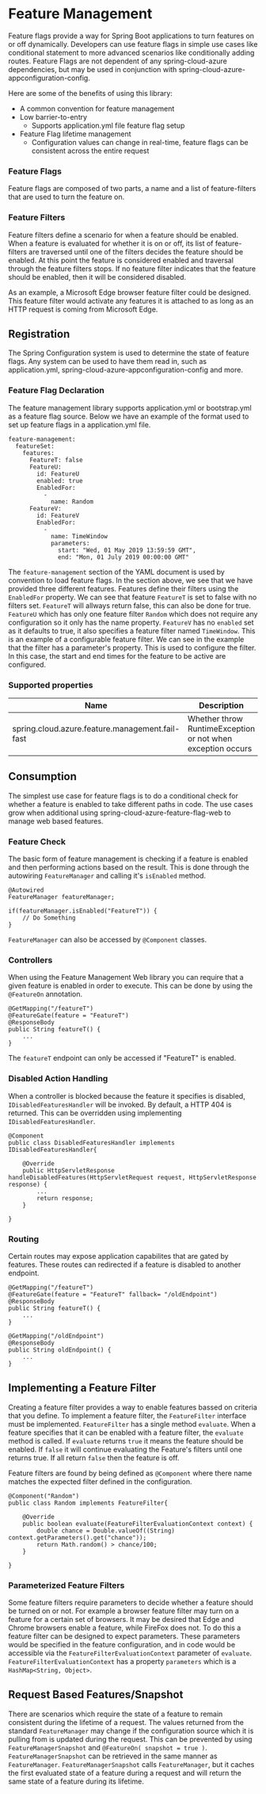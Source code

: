 # Feature Management
Feature flags provide a way for Spring Boot applications to turn features on or off dynamically. Developers can use feature flags in simple use cases like conditional statement to more advanced scenarios like conditionally adding routes. Feature Flags are not dependent of any spring-cloud-azure dependencies, but may be used in conjunction with spring-cloud-azure-appconfiguration-config.

Here are some of the benefits of using this library:
* A common convention for feature management
* Low barrier-to-entry
  * Supports application.yml file feature flag setup
* Feature Flag lifetime management
  * Configuration values can change in real-time, feature flags can be consistent across the entire request

### Feature Flags
Feature flags are composed of two parts, a name and a list of feature-filters that are used to turn the feature on.

### Feature Filters
Feature filters define a scenario for when a feature should be enabled. When a feature is evaluated for whether it is on or off, its list of feature-filters are traversed until one of the filters decides the feature should be enabled. At this point the feature is considered enabled and traversal through the feature filters stops. If no feature filter indicates that the feature should be enabled, then it will be considered disabled.

As an example, a Microsoft Edge browser feature filter could be designed. This feature filter would activate any features it is attached to as long as an HTTP request is coming from Microsoft Edge.

## Registration
The Spring Configuration system is used to determine the state of feature flags. Any system can be used to have them read in, such as application.yml, spring-cloud-azure-appconfiguration-config and more.

### Feature Flag Declaration
The feature management library supports application.yml or bootstrap.yml as a feature flag source. Below we have an example of the format used to set up feature flags in a application.yml file.

```
feature-management:
  featureSet:
    features:
      FeatureT: false
      FeatureU:
        id: FeatureU
        enabled: true
        EnabledFor:
          -
            name: Random
      FeatureV:
        id: FeatureV
        EnabledFor:
          -
            name: TimeWindow
            parameters:
              start: "Wed, 01 May 2019 13:59:59 GMT",
              end: "Mon, 01 July 2019 00:00:00 GMT"
```

The `feature-management` section of the YAML document is used by convention to load feature flags. In the section above, we see that we have provided three different features. Features define their filters using the `EnabledFor`  property. We can see that feature `FeatureT` is set to false with no filters set. `FeatureT` will allways return false, this can also be done for true. `FeatureU` which has only one feature filter `Random` which does not require any configuration so it only has the name property. `FeatureV` has no `enabled` set as it defaults to true, it also specifies a feature filter named `TimeWindow`. This is an example of a configurable feature filter. We can see in the example that the filter has a parameter's property. This is used to configure the filter. In this case, the start and end times for the feature to be active are configured.

### Supported properties

Name | Description | Required | Default 
---|---|---|---
spring.cloud.azure.feature.management.fail-fast | Whether throw RuntimeException or not when exception occurs | No |  true

## Consumption
The simplest use case for feature flags is to do a conditional check for whether a feature is enabled to take different paths in code. The use cases grow when additional using spring-cloud-azure-feature-flag-web to manage web based features.

### Feature Check
The basic form of feature management is checking if a feature is enabled and then performing actions based on the result. This is done through the autowiring `FeatureManager` and calling it's `isEnabled` method.

```
@Autowired
FeatureManager featureManager;

if(featureManager.isEnabled("FeatureT")) {
    // Do Something
}
```

`FeatureManager` can also be accessed by `@Component` classes.

### Controllers
When using the Feature Management Web library you can require that a given feature  is enabled in order to execute. This can be done by using the `@FeatureOn` annotation.

```
@GetMapping("/featureT")
@FeatureGate(feature = "FeatureT")
@ResponseBody
public String featureT() {
    ...
}
```

The `featureT` endpoint can only be accessed if "FeatureT" is enabled.

### Disabled Action Handling
When a controller is blocked because the feature it specifies is disabled, `IDisabledFeaturesHandler` will be invoked. By default, a HTTP 404 is returned. This can be overridden using implementing `IDisabledFeaturesHandler`.

```
@Component
public class DisabledFeaturesHandler implements IDisabledFeaturesHandler{

    @Override
    public HttpServletResponse handleDisabledFeatures(HttpServletRequest request, HttpServletResponse response) {
        ...
        return response;
    }

}

```

### Routing
Certain routes may expose application capabilites that are gated by features. These routes can redirected if a feature is disabled to another endpoint.

```
@GetMapping("/featureT")
@FeatureGate(feature = "FeatureT" fallback= "/oldEndpoint")
@ResponseBody
public String featureT() {
    ...
}

@GetMapping("/oldEndpoint")
@ResponseBody
public String oldEndpoint() {
    ...
}
```

## Implementing a Feature Filter
Creating a feature filter provides a way to enable features bassed on criteria that you define. To implement a feature filter, the `FeatureFilter` interface must be implemented. `FeatureFilter` has a single method `evaluate`. When a feature specifies that it can be enabled with a feature filter, the `evaluate` method is called. If `evaluate` returns `true` it means the feature should be enabled. If `false` it will continue evaluating the Feature's filters until one returns true. If all return `false` then the feature is off.

Feature filters are found by being defined as `@Component` where there name matches the expected filter defined in the configuration.

```
@Component("Random")
public class Random implements FeatureFilter{

    @Override
    public boolean evaluate(FeatureFilterEvaluationContext context) {
        double chance = Double.valueOf((String) context.getParameters().get("chance"));
        return Math.random() > chance/100; 
    }

}
```

### Parameterized Feature Filters
Some feature filters require parameters to decide whether a feature should be turned on or not. For example a browser feature filter may turn on a feature for a certain set of browsers. It may be desired that Edge and Chrome browsers enable a feature, while FireFox does not. To do this a feature filter can be designed to expect parameters. These parameters would be specified in the feature configuration, and in code would be accessible via the `FeatureFilterEvaluationContext` parameter of `evaluate`. `FeatureFilterEvaluationContext` has a property `parameters` which is a `HashMap<String, Object>`.

## Request Based Features/Snapshot
There are scenarios which require the state of a feature to remain consistent during the lifetime of a request. The values returned from the standard `FeatureManager` may change if the configuration source which it is pulling from is updated during the request. This can be prevented by using `FeatureManagerSnapshot` and `@FeatureOn( snapshot = true )`. `FeatureManagerSnapshot` can be retrieved in the same manner as `FeatureManager`. `FeatureManagerSnapshot` calls `FeatureManager`, but it caches the first evaluated state of a feature during a request and will return the same state of a feature during its lifetime.

